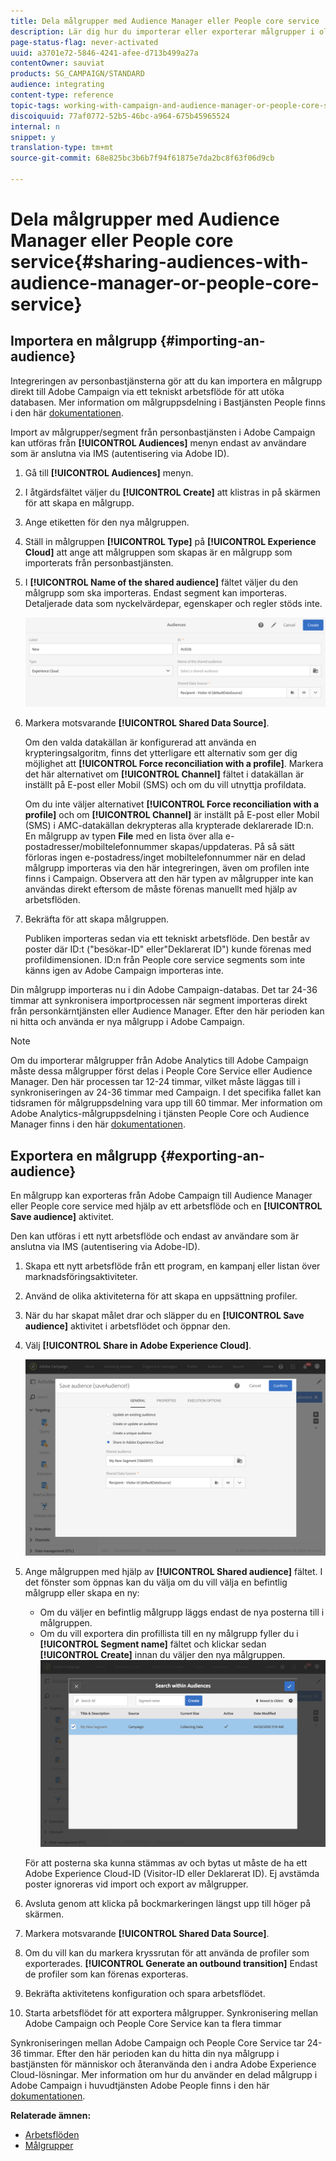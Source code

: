 ```yaml
---
title: Dela målgrupper med Audience Manager eller People core service
description: Lär dig hur du importerar eller exporterar målgrupper i olika Adobe Experience Cloud-lösningar.
page-status-flag: never-activated
uuid: a3701e72-5846-4241-afee-d713b499a27a
contentOwner: sauviat
products: SG_CAMPAIGN/STANDARD
audience: integrating
content-type: reference
topic-tags: working-with-campaign-and-audience-manager-or-people-core-service
discoiquuid: 77af0772-52b5-46bc-a964-675b45965524
internal: n
snippet: y
translation-type: tm+mt
source-git-commit: 68e825bc3b6b7f94f61875e7da2bc8f63f06d9cb

---
```



# Dela målgrupper med Audience Manager eller People core service{#sharing-audiences-with-audience-manager-or-people-core-service}

## Importera en målgrupp {#importing-an-audience}

Integreringen av personbastjänsterna gör att du kan importera en målgrupp direkt till Adobe Campaign via ett tekniskt arbetsflöde för att utöka databasen. Mer information om målgruppsdelning i Bastjänsten People finns i den här [dokumentationen](https://marketing.adobe.com/resources/help/en_US/mcloud/t_publish_audience_segment.html).

Import av målgrupper/segment från personbastjänsten i Adobe Campaign kan utföras från **[!UICONTROL Audiences]** menyn endast av användare som är anslutna via IMS (autentisering via Adobe ID).

1. Gå till **[!UICONTROL Audiences]** menyn.
1. I åtgärdsfältet väljer du **[!UICONTROL Create]** att klistras in på skärmen för att skapa en målgrupp.
1. Ange etiketten för den nya målgruppen.
1. Ställ in målgruppen **[!UICONTROL Type]** på **[!UICONTROL Experience Cloud]** att ange att målgruppen som skapas är en målgrupp som importerats från personbastjänsten.
1. I **[!UICONTROL Name of the shared audience]** fältet väljer du den målgrupp som ska importeras. Endast segment kan importeras. Detaljerade data som nyckelvärdepar, egenskaper och regler stöds inte.

   ![](assets/aam_import_audience.png)

1. Markera motsvarande **[!UICONTROL Shared Data Source]**.

   Om den valda datakällan är konfigurerad att använda en krypteringsalgoritm, finns det ytterligare ett alternativ som ger dig möjlighet att **[!UICONTROL Force reconciliation with a profile]**. Markera det här alternativet om **[!UICONTROL Channel]** fältet i datakällan är inställt på E-post eller Mobil (SMS) och om du vill utnyttja profildata.

   Om du inte väljer alternativet **[!UICONTROL Force reconciliation with a profile]** och om **[!UICONTROL Channel]** är inställt på E-post eller Mobil (SMS) i AMC-datakällan dekrypteras alla krypterade deklarerade ID:n. En målgrupp av typen **File** med en lista över alla e-postadresser/mobiltelefonnummer skapas/uppdateras. På så sätt förloras ingen e-postadress/inget mobiltelefonnummer när en delad målgrupp importeras via den här integreringen, även om profilen inte finns i Campaign. Observera att den här typen av målgrupper inte kan användas direkt eftersom de måste förenas manuellt med hjälp av arbetsflöden.

1. Bekräfta för att skapa målgruppen.

   Publiken importeras sedan via ett tekniskt arbetsflöde. Den består av poster där ID:t (&quot;besökar-ID&quot; eller&quot;Deklarerat ID&quot;) kunde förenas med profildimensionen. ID:n från People core service segments som inte känns igen av Adobe Campaign importeras inte.

Din målgrupp importeras nu i din Adobe Campaign-databas. Det tar 24-36 timmar att synkronisera importprocessen när segment importeras direkt från personkärntjänsten eller Audience Manager. Efter den här perioden kan ni hitta och använda er nya målgrupp i Adobe Campaign.

>[!NOTE]
>
>Om du importerar målgrupper från Adobe Analytics till Adobe Campaign måste dessa målgrupper först delas i People Core Service eller Audience Manager. Den här processen tar 12-24 timmar, vilket måste läggas till i synkroniseringen av 24-36 timmar med Campaign. I det specifika fallet kan tidsramen för målgruppsdelning vara upp till 60 timmar. Mer information om Adobe Analytics-målgruppsdelning i tjänsten People Core och Audience Manager finns i den här [dokumentationen](https://marketing.adobe.com/resources/help/en_US/mcloud/t_publish_audience_segment.html).

## Exportera en målgrupp {#exporting-an-audience}

En målgrupp kan exporteras från Adobe Campaign till Audience Manager eller People core service med hjälp av ett arbetsflöde och en **[!UICONTROL Save audience]** aktivitet.

Den kan utföras i ett nytt arbetsflöde och endast av användare som är anslutna via IMS (autentisering via Adobe-ID).

1. Skapa ett nytt arbetsflöde från ett program, en kampanj eller listan över marknadsföringsaktiviteter.
1. Använd de olika aktiviteterna för att skapa en uppsättning profiler.
1. När du har skapat målet drar och släpper du en **[!UICONTROL Save audience]** aktivitet i arbetsflödet och öppnar den.
1. Välj **[!UICONTROL Share in Adobe Experience Cloud]**.

   ![](assets/aam_save_audience_activity.png)

1. Ange målgruppen med hjälp av **[!UICONTROL Shared audience]** fältet. I det fönster som öppnas kan du välja om du vill välja en befintlig målgrupp eller skapa en ny:

   * Om du väljer en befintlig målgrupp läggs endast de nya posterna till i målgruppen.
   * Om du vill exportera din profillista till en ny målgrupp fyller du i **[!UICONTROL Segment name]** fältet och klickar sedan **[!UICONTROL Create]** innan du väljer den nya målgruppen.
   ![](assets/aam_save_audience_segment_picker.png)

   För att posterna ska kunna stämmas av och bytas ut måste de ha ett Adobe Experience Cloud-ID (Visitor-ID eller Deklarerat ID). Ej avstämda poster ignoreras vid import och export av målgrupper.

1. Avsluta genom att klicka på bockmarkeringen längst upp till höger på skärmen.
1. Markera motsvarande **[!UICONTROL Shared Data Source]**.
1. Om du vill kan du markera kryssrutan för att använda de profiler som exporterades. **[!UICONTROL Generate an outbound transition]** Endast de profiler som kan förenas exporteras.
1. Bekräfta aktivitetens konfiguration och spara arbetsflödet.
1. Starta arbetsflödet för att exportera målgrupper. Synkronisering mellan Adobe Campaign och People Core Service kan ta flera timmar

Synkroniseringen mellan Adobe Campaign och People Core Service tar 24-36 timmar. Efter den här perioden kan du hitta din nya målgrupp i bastjänsten för människor och återanvända den i andra Adobe Experience Cloud-lösningar. Mer information om hur du använder en delad målgrupp i Adobe Campaign i huvudtjänsten Adobe People finns i den här [dokumentationen](https://marketing.adobe.com/resources/help/en_US/mcloud/t_audience_create.html).

**Relaterade ämnen:**

* [Arbetsflöden](../../automating/using/get-started-workflows.md)
* [Målgrupper](../../audiences/using/about-audiences.md)

